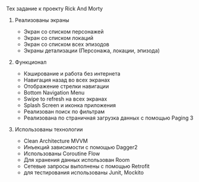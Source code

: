 Тех задание к проекту Rick And Morty


1. Реализованы экраны
	 - Экран со списком персонажей
	 - Экран со списком локаций
	 - Экран со списком всех эпизодов
	 - Экраны детализации (Персонажа, локации, эпизода)
  
2. Функционал
	- Кэширование и работа без интернета
	- Навигация назад во всех экранах
	- Отображение стрелки навигации
	- Bottom Navigation Menu
	- Swipe to refresh на всех экранах
	- Splash Screen и иконка приложения
	- Реализован поиск по фильтрам
	- Реализована по страничная загрузка данных с помощью Paging 3
  
3. Использованы технологии
	- Clean Architecture MVVM
	- Инъекций зависимости с помощью Dagger2
	- Использованы Coroutine Flow
	- Для хранения данных использован Room
	- Сетевые запросы выполнены с помощью Retrofit
	- для тестирования использованы Junit, Mockito 
